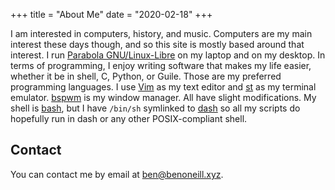 +++
title = "About Me"
date = "2020-02-18"
+++

I am interested in computers, history, and music. Computers are my
main interest these days though, and so this site is mostly based
around that interest. I run
[Parabola GNU/Linux-Libre](https://parabola.nu) on my laptop and on my
desktop. In terms of programming, I enjoy writing software that makes
my life easier, whether it be in shell, C, Python, or Guile. Those are
my preferred programming languages. I use [Vim](https://vim.org) as my
text editor and [st](https://st.suckless.org) as my terminal emulator.
[bspwm](https://github.com/baskerville/bspwm) is my window manager.
All have slight modifications. My shell is
[bash](https://www.gnu.org/software/bash/), but I have `/bin/sh`
symlinked to [dash](http://gondor.apana.org.au/~herbert/dash/) so all
my scripts do hopefully run in dash or any other POSIX-compliant
shell.

## Contact

You can contact me by email at
[ben@benoneill.xyz](mailto:ben@benoneill.xyz).
